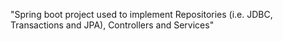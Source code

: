 "Spring boot project used to implement Repositories (i.e. JDBC, Transactions and JPA), Controllers and Services"
